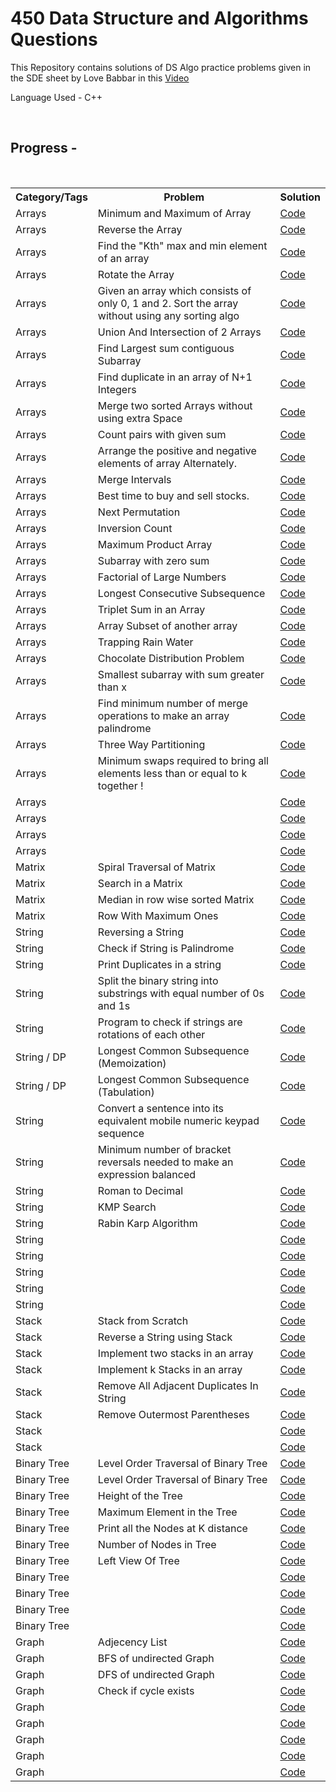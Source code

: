 # 450 Data Structure and Algorithms Questions 
<p>This Repository contains solutions of DS Algo practice problems given in the SDE sheet by Love Babbar in this <a href="https://www.youtube.com/watch?v=4iFALQ1ACdA&ab_channel=LoveBabbar" target="_blank">Video</a></p>
<p>Language Used - C++</p></br>
<h2>Progress -</h2></br>
<table>
  <tr>
    <th>Category/Tags</th>
    <th>Problem</th>
    <th>Solution</th>
  </tr>
  <tr>
    <td>Arrays</td>
    <td>Minimum and Maximum of Array</td>
    <td><a href="https://github.com/Aditya20kul/450-DSA-questions/blob/master/Arrays/min_and_max_ele.cpp">Code</a></td>
  </tr>
  <tr>
    <td>Arrays</td>
    <td>Reverse the Array</td>
    <td><a href="https://github.com/Aditya20kul/450-DSA-questions/blob/master/Arrays/reverse-array.cpp">Code</a></td>
  </tr>
  <tr>
    <td>Arrays</td>
    <td>Find the "Kth" max and min element of an array </td>
    <td><a href="">Code</a></td>
  </tr>
  <tr>
    <td>Arrays</td>
    <td>Rotate the Array</td>
    <td><a href="https://github.com/Aditya20kul/450-DSA-questions/blob/master/Arrays/rotate_array.cpp">Code</a></td>
  </tr>
    <tr>
    <td>Arrays</td>
    <td>Given an array which consists of only 0, 1 and 2. Sort the array without using any sorting algo</td>
    <td><a href="https://github.com/Aditya20kul/450-DSA-questions/blob/master/Arrays/sort-0-1-2.cpp">Code</a></td>
  </tr>
  <tr>
    <td>Arrays</td>
    <td>Union And Intersection of 2 Arrays</td> 
    <td><a href="https://github.com/Aditya20kul/450-DSA-questions/blob/master/Arrays/union_and_Intersection.cpp">Code</a></td>
  </tr>
  <tr>
    <td>Arrays</td>
    <td>Find Largest sum contiguous Subarray</td>
    <td><a href="https://github.com/Aditya20kul/450-DSA-questions/blob/master/Arrays/kadane.cpp">Code</a></td>
  </tr>
  <tr>
    <td>Arrays</td>
    <td>Find duplicate in an array of N+1 Integers</td>
    <td><a href="https://github.com/Aditya20kul/450-DSA-questions/blob/master/Arrays/find_duplicate.cpp">Code</a></td>
  </tr>
  <tr>
    <td>Arrays</td>
    <td>Merge two sorted Arrays without using extra Space</td>
    <td><a href="https://github.com/Aditya20kul/450-DSA-questions/blob/master/Arrays/merge_two_sorted_arrays.cpp">Code</a></td>
  </tr>
  <tr>
    <td>Arrays</td>
    <td>Count pairs with given sum</td>
    <td><a href="https://github.com/Aditya20kul/450-DSA-questions/blob/master/Arrays/count_pairs_with_given_sum.cpp">Code</a></td>
  </tr>
  <tr>
    <td>Arrays</td>
    <td>Arrange the positive and negative elements of array Alternately.</td>
    <td><a href="https://github.com/Aditya20kul/450-DSA-questions/blob/master/Arrays/alternate_arrange.cpp">Code</a></td>
  </tr>
  <tr>
    <td>Arrays</td>
    <td>Merge Intervals</td>
    <td><a href="https://github.com/Aditya20kul/450-DSA-questions/blob/master/Arrays/merge_Intervals.cpp">Code</a></td>
  </tr>
  <tr>
    <td>Arrays</td>
    <td>Best time to buy and sell stocks.</td>
    <td><a href="https://github.com/Aditya20kul/450-DSA-questions/blob/master/Arrays/stocks.cpp">Code</a></td>
  </tr>
  <tr>
    <td>Arrays</td>
    <td>Next Permutation</td>
    <td><a href="https://github.com/Aditya20kul/450-DSA-questions/blob/master/Arrays/next_permutation.cpp">Code</a></td>
  </tr>
  <tr>
    <td>Arrays</td>
    <td>Inversion Count</td>
    <td><a href="https://github.com/Aditya20kul/450-DSA-questions/blob/master/Arrays/count_inversion.cpp">Code</a></td>
  </tr>
  <tr>
    <td>Arrays</td>
    <td>Maximum Product Array</td>
    <td><a href="https://github.com/Aditya20kul/450-DSA-questions/blob/master/Arrays/max_product_arr.cpp">Code</a></td>
  </tr>
  <tr>
    <td>Arrays</td>
    <td> Subarray with zero sum</td>
    <td><a href="https://github.com/Aditya20kul/450-DSA-questions/blob/master/Arrays/zero_subarr.cpp">Code</a></td>
  </tr>
  <tr>
    <td>Arrays</td>
    <td>Factorial of Large Numbers</td>
    <td><a href="https://github.com/Aditya20kul/450-DSA-questions/blob/master/Arrays/big_factorial.cpp">Code</a></td>
  </tr>
  <tr>
    <td>Arrays</td>
    <td>Longest Consecutive Subsequence</td>
    <td><a href="https://github.com/Aditya20kul/450-DSA-questions/blob/master/Arrays/lcs_arr.cpp">Code</a></td>
  </tr>
  <tr>
    <td>Arrays</td>
    <td>Triplet Sum in an Array</td>
    <td><a href="https://github.com/Aditya20kul/450-DSA-questions/blob/master/Arrays/triplet_sum.cpp">Code</a></td>
  </tr>
  <tr>
    <td>Arrays</td>
    <td>Array Subset of another array</td>
    <td><a href="https://github.com/Aditya20kul/450-DSA-questions/blob/master/Arrays/arr_subset.cpp">Code</a></td>
  </tr>
  <tr>
    <td>Arrays</td>
    <td>Trapping Rain Water</td>
    <td><a href="https://github.com/Aditya20kul/450-DSA-questions/blob/master/Arrays/trappingRW.cpp">Code</a></td>
  </tr>
  <tr>
    <td>Arrays</td>
    <td>Chocolate Distribution Problem</td>
    <td><a href="https://github.com/Aditya20kul/450-DSA-questions/blob/master/Arrays/chocolate_dis.cpp">Code</a></td>
  </tr>
  <tr>
    <td>Arrays</td>
    <td>Smallest subarray with sum greater than x</td>
    <td><a href="https://github.com/Aditya20kul/450-DSA-questions/blob/master/Arrays/small_subarr.cpp">Code</a></td>
  </tr>
  <tr>
    <td>Arrays</td>
    <td>Find minimum number of merge operations to make an array palindrome</td>
    <td><a href="https://github.com/Aditya20kul/450-DSA-questions/blob/master/Arrays/arr_palindrome.cpp">Code</a></td>
  </tr>
  <tr>
    <td>Arrays</td>
    <td>Three Way Partitioning </td>
    <td><a href="https://github.com/Aditya20kul/450-DSA-questions/blob/master/Arrays/three_way_partitioning.cpp">Code</a></td>
  </tr>
  <tr>
    <td>Arrays</td>
    <td>Minimum swaps required to bring all elements less than or equal to k together !</td>
    <td><a href="https://github.com/Aditya20kul/450-DSA-questions/blob/master/Arrays/minSwaps.cpp">Code</a></td>
  </tr>
  <tr>
    <td>Arrays</td>
    <td></td>
    <td><a href="">Code</a></td>
  </tr>
  <tr>
    <td>Arrays</td>
    <td></td>
    <td><a href="">Code</a></td>
  </tr>
  <tr>
    <td>Arrays</td>
    <td></td>
    <td><a href="">Code</a></td>
  </tr>
  <tr>
    <td>Arrays</td>
    <td></td>
    <td><a href="">Code</a></td>
  </tr>

  <!-- --------------------Matrix Problems------------------- -->

  <tr>
    <td>Matrix</td>
    <td>Spiral Traversal of Matrix</td>
    <td><a href="https://github.com/Aditya20kul/450-DSA-questions/blob/master/Matrix/spiral_traversal.cpp">Code</a></td>
  </tr>
  <tr>
    <td>Matrix</td>
    <td>Search in a Matrix</td>
    <td><a href="https://github.com/Aditya20kul/450-DSA-questions/blob/master/Matrix/search_matrix.cpp">Code</a></td>
  </tr>
    <tr>
    <td>Matrix</td>
    <td>Median in row wise sorted Matrix</td>
    <td><a href="https://github.com/Aditya20kul/450-DSA-questions/blob/master/Matrix/medianMatrix.cpp">Code</a></td>
  </tr>
  <tr>
    <td>Matrix</td>
    <td>Row With Maximum Ones</td>
    <td><a href="https://github.com/Aditya20kul/450-DSA-questions/blob/master/Matrix/rowWithMaxOnes.cpp">Code</a></td>
  </tr>
  <tr>
    <td>String</td>
    <td>Reversing a String</td>
    <td><a href="https://github.com/Aditya20kul/450-DSA-questions/blob/master/Strings/stringReverse.cpp">Code</a></td>
  </tr>
  <tr>
    <td>String</td>
    <td>Check if String is Palindrome</td>
    <td><a href="https://github.com/Aditya20kul/450-DSA-questions/blob/master/Strings/stringPalindrome.cpp">Code</a></td>
  </tr>
  <tr>
    <td>String</td>
    <td>Print Duplicates in a string</td>
    <td><a href="https://github.com/Aditya20kul/450-DSA-questions/blob/master/Strings/printDuplicates.cpp">Code</a></td>
  </tr>
  <tr>
    <td>String</td>
    <td>Split the binary string into substrings with equal number of 0s and 1s</td>
    <td><a href="https://github.com/Aditya20kul/450-DSA-questions/blob/master/Strings/splitBinaryString.cpp">Code</a></td>
  </tr>
  <tr>
    <td>String</td>
    <td>Program to check if strings are rotations of each other</td>
    <td><a href="https://github.com/Aditya20kul/450-DSA-questions/blob/master/Strings/splitBinaryString.cpp">Code</a></td>
  </tr>
  <tr>
    <td>String / DP</td>
    <td>Longest Common Subsequence (Memoization)</td>
    <td><a href="https://github.com/Aditya20kul/450-DSA-questions/blob/master/DP/lcs-memo.cpp">Code</a></td>
  </tr>
  <tr>
    <td>String / DP</td>
    <td>Longest Common Subsequence (Tabulation)</td>
    <td><a href="https://github.com/Aditya20kul/450-DSA-questions/blob/master/DP/lcs-tabulation.cpp">Code</a></td>
  </tr>
  <tr>
    <td>String</td>
    <td>Convert a sentence into its equivalent mobile numeric keypad sequence</td>
    <td><a href="https://github.com/Aditya20kul/450-DSA-questions/blob/master/Strings/sentence_to_num.cpp">Code</a></td>
  </tr>
  <tr>
    <td>String</td>
    <td>Minimum number of bracket reversals needed to make an expression balanced</td>
    <td><a href="https://github.com/Aditya20kul/450-DSA-questions/blob/master/Strings/countReversals.cpp">Code</a></td>
  </tr>
  <tr>
    <td>String</td>
    <td>Roman to Decimal</td>
    <td><a href="https://github.com/Aditya20kul/450-DSA-questions/blob/master/Strings/romanToDecimal.cpp">Code</a></td>
  </tr>
    <tr>
    <td>String</td>
    <td>KMP Search</td>
    <td><a href="https://github.com/Aditya20kul/450-DSA-questions/blob/master/Strings/kmp_search.cpp">Code</a></td>
  </tr>
  <tr>
    <td>String</td>
    <td>Rabin Karp Algorithm</td>
    <td><a href="https://github.com/Aditya20kul/450-DSA-questions/blob/master/Strings/rabinKarp.cpp">Code</a></td>
  </tr>
    <tr>
    <td>String</td>
    <td></td>
    <td><a href="https://github.com/Aditya20kul/450-DSA-questions/blob/master/Strings/">Code</a></td>
  </tr>
      <tr>
    <td>String</td>
    <td></td>
    <td><a href="https://github.com/Aditya20kul/450-DSA-questions/blob/master/Strings/">Code</a></td>
  </tr>
      <tr>
    <td>String</td>
    <td></td>
    <td><a href="https://github.com/Aditya20kul/450-DSA-questions/blob/master/Strings/">Code</a></td>
  </tr>
      <tr>
    <td>String</td>
    <td></td>
    <td><a href="https://github.com/Aditya20kul/450-DSA-questions/blob/master/Strings/">Code</a></td>
  </tr>
      <tr>
    <td>String</td>
    <td></td>
    <td><a href="https://github.com/Aditya20kul/450-DSA-questions/blob/master/Strings/">Code</a></td>
  </tr>
  <tr>
    <td>Stack</td>
    <td>Stack from Scratch</td>
    <td><a href="https://github.com/Aditya20kul/450-DSA-questions/blob/master/Stack/Stack.java">Code</a></td>
  </tr>
    <tr>
    <td>Stack</td>
    <td>Reverse a String using Stack</td>
    <td><a href="https://github.com/Aditya20kul/450-DSA-questions/blob/master/Stack/revString.cpp">Code</a></td>
  </tr>
      <tr>
    <td>Stack</td>
    <td>Implement two stacks in an array</td>
    <td><a href="https://github.com/Aditya20kul/450-DSA-questions/blob/master/Stack/twoStacksUsingArray.cpp">Code</a></td>
  </tr>
      <tr>
    <td>Stack</td>
    <td>Implement k Stacks in an array</td>
    <td><a href="https://github.com/Aditya20kul/450-DSA-questions/blob/master/Stack/kStacksInArray.cpp">Code</a></td>
  </tr>
      <tr>
    <td>Stack</td>
    <td>Remove All Adjacent Duplicates In String</td>
    <td><a href="https://github.com/Aditya20kul/450-DSA-questions/blob/master/Stack/removeAllAdjecentDuplicates.cpp">Code</a></td>
  </tr>
      <tr>
    <td>Stack</td>
    <td>Remove Outermost Parentheses</td>
    <td><a href="https://github.com/Aditya20kul/450-DSA-questions/blob/master/Stack/removeOutermostParanthesis.cpp">Code</a></td>
  </tr>
      <tr>
    <td>Stack</td>
    <td></td>
    <td><a href="https://github.com/Aditya20kul/450-DSA-questions/blob/master/Stack/">Code</a></td>
  </tr>
  <tr>
    <td>Stack</td>
    <td></td>
    <td><a href="https://github.com/Aditya20kul/450-DSA-questions/blob/master/Stack/">Code</a></td>
  </tr>
  <tr>
    <td>Binary Tree</td>
    <td>Level Order Traversal of Binary Tree</td>
    <td><a href="https://github.com/Aditya20kul/450-DSA-questions/blob/master/BinaryTree/bfsTree.cpp">Code</a></td>
  </tr>
  <tr>
    <td>Binary Tree</td>
    <td>Level Order Traversal of Binary Tree</td>
    <td><a href="https://github.com/Aditya20kul/450-DSA-questions/blob/master/BinaryTree/bfsTree.cpp">Code</a></td>
  </tr>
  <tr>
    <td>Binary Tree</td>
    <td>Height of the Tree</td>
    <td><a href="https://github.com/Aditya20kul/450-DSA-questions/blob/master/BinaryTree/heightOfTree.cpp">Code</a></td>
  </tr>
  <tr>
    <td>Binary Tree</td>
    <td>Maximum Element in the Tree</td>
    <td><a href="https://github.com/Aditya20kul/450-DSA-questions/blob/master/BinaryTree/maxInTree.cpp">Code</a></td>
  </tr>
  <tr>
    <td>Binary Tree</td>
    <td>Print all the Nodes at K distance</td>
    <td><a href="https://github.com/Aditya20kul/450-DSA-questions/blob/master/BinaryTree/printNodesAtKDistance.cpp">Code</a></td>
  </tr>
  <tr>
    <td>Binary Tree</td>
    <td>Number of Nodes in Tree</td>
    <td><a href="https://github.com/Aditya20kul/450-DSA-questions/blob/master/BinaryTree/sizeOfTree.cpp">Code</a></td>
  </tr>
  <tr>
    <td>Binary Tree</td>
    <td>Left View Of Tree</td>
    <td><a href="https://github.com/Aditya20kul/450-DSA-questions/blob/master/BinaryTree/leftView.cpp">Code</a></td>
  </tr>
    <tr>
    <td>Binary Tree</td>
    <td></td>
    <td><a href="https://github.com/Aditya20kul/450-DSA-questions/blob/master/BinaryTree/">Code</a></td>
  </tr>
    <tr>
    <td>Binary Tree</td>
    <td></td>
    <td><a href="https://github.com/Aditya20kul/450-DSA-questions/blob/master/BinaryTree/">Code</a></td>
  </tr>
    <tr>
    <td>Binary Tree</td>
    <td></td>
    <td><a href="https://github.com/Aditya20kul/450-DSA-questions/blob/master/BinaryTree/">Code</a></td>
  </tr>
    <tr>
    <td>Binary Tree</td>
    <td></td>
    <td><a href="https://github.com/Aditya20kul/450-DSA-questions/blob/master/BinaryTree/">Code</a></td>
  </tr>
  <tr>
    <td>Graph</td>
    <td>Adjecency List</td>
    <td><a href="https://github.com/Aditya20kul/450-DSA-questions/blob/master/Graph/adjecencyList.cpp">Code</a></td>
  </tr>
  <tr>
    <td>Graph</td>
    <td>BFS of undirected Graph</td>
    <td><a href="https://github.com/Aditya20kul/450-DSA-questions/blob/master/Graph/bfs.cpp">Code</a></td>
  </tr>
  <tr>
    <td>Graph</td>
    <td>DFS of undirected Graph</td>
    <td><a href="https://github.com/Aditya20kul/450-DSA-questions/blob/master/Graph/dfs.cpp">Code</a></td>
  </tr>
    <tr>
    <td>Graph</td>
    <td>Check if cycle exists</td>
    <td><a href="https://github.com/Aditya20kul/450-DSA-questions/blob/master/Graph/checkForCycle.cpp">Code</a></td>
  </tr>
      <tr>
    <td>Graph</td>
    <td></td>
    <td><a href="https://github.com/Aditya20kul/450-DSA-questions/blob/master/Graph/.cpp">Code</a></td>
  </tr>
  <tr>
    <td>Graph</td>
    <td></td>
    <td><a href="https://github.com/Aditya20kul/450-DSA-questions/blob/master/Graph/.cpp">Code</a></td>
  </tr>
  <tr>
    <td>Graph</td>
    <td></td>
    <td><a href="https://github.com/Aditya20kul/450-DSA-questions/blob/master/Graph/.cpp">Code</a></td>
  </tr>
  <tr>
    <td>Graph</td>
    <td></td>
    <td><a href="https://github.com/Aditya20kul/450-DSA-questions/blob/master/Graph/.cpp">Code</a></td>
  </tr>
  <tr>
    <td>Graph</td>
    <td></td>
    <td><a href="https://github.com/Aditya20kul/450-DSA-questions/blob/master/Graph/.cpp">Code</a></td>
  </tr>

</table>
